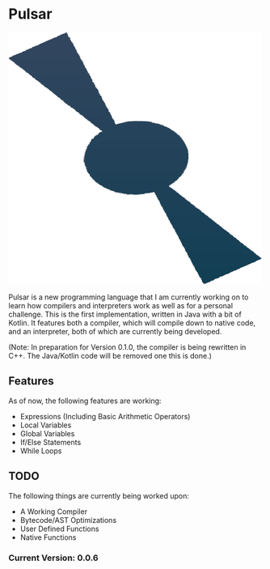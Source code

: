 # Pulsar
![Pulsar Logo](doc/pulsar-logo.png)

Pulsar is a new programming language that I am currently working on to learn how compilers and interpreters work as well as for a personal challenge. This is the first implementation, written in Java with a bit of Kotlin. It features both a compiler, which will compile down to native code, and an interpreter, both of which are currently being developed.

(Note: In preparation for Version 0.1.0, the compiler is being rewritten in C++. The Java/Kotlin code will be removed one this is done.)

## Features
As of now, the following features are working:
- Expressions (Including Basic Arithmetic Operators)
- Local Variables
- Global Variables
- If/Else Statements
- While Loops

## TODO
The following things are currently being worked upon:
- A Working Compiler
- Bytecode/AST Optimizations
- User Defined Functions
- Native Functions

### Current Version: 0.0.6
